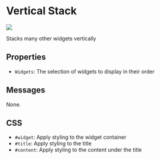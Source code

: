 # Vertical Stack
![](https://raw.githubusercontent.com/haydendonald/NodeRed-Dashbored/main/img/widgets/vertStack.png)

Stacks many other widgets vertically

## Properties
* `Widgets`: The selection of widgets to display in their order

## Messages
None.

## CSS
* `#widget`: Apply styling to the widget container
* `#title`: Apply styling to the title
* `#content`: Apply styling to the content under the title